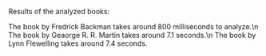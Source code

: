 Results of the analyzed books:

The book by Fredrick Backman takes around 800 milliseconds to analyze.\n
The book by Geaorge R. R. Martin takes around 7.1 seconds.\n
The book by Lynn Flewelling takes around 7.4 seconds.
